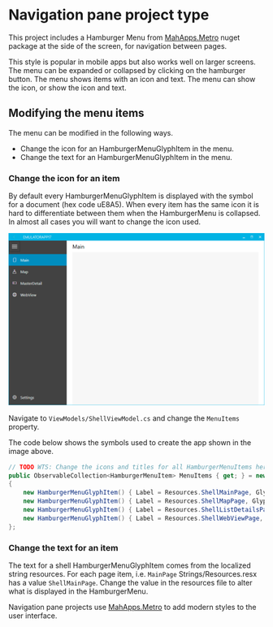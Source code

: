 # Navigation pane project type

This project includes a Hamburger Menu from [MahApps.Metro](../mahapps-metro.md) nuget package at the side of the screen, for navigation between pages.

This style is popular in mobile apps but also works well on larger screens. The menu can be expanded or collapsed by clicking on the hamburger button. The menu shows items with an icon and text. The menu can show the icon, or show the icon and text.

## Modifying the menu items

The menu can be modified in the following ways.

* Change the icon for an HamburgerMenuGlyphItem in the menu.
* Change the text for an HamburgerMenuGlyphItem in the menu.

### Change the icon for an item

By default every HamburgerMenuGlyphItem is displayed with the symbol for a document (hex code uE8A5).
When every item has the same icon it is hard to differentiate between them when the HamburgerMenu is collapsed. In almost all cases you will want to change the icon used.

![Screenshot of app with different menu icons](../resources/modifications/NavMenu_Different_Symbols.png)

Navigate to `ViewModels/ShellViewModel.cs` and change the `MenuItems` property.

The code below shows the symbols used to create the app shown in the image above.

```csharp
// TODO WTS: Change the icons and titles for all HamburgerMenuItems here.
public ObservableCollection<HamburgerMenuItem> MenuItems { get; } = new ObservableCollection<HamburgerMenuItem>()
{
    new HamburgerMenuGlyphItem() { Label = Resources.ShellMainPage, Glyph = "\uE8A5", TargetPageType = typeof(MainViewModel) },
    new HamburgerMenuGlyphItem() { Label = Resources.ShellMapPage, Glyph = "\uE707", TargetPageType = typeof(MapViewModel) },
    new HamburgerMenuGlyphItem() { Label = Resources.ShellListDetailsPage, Glyph = "\uE90C", TargetPageType = typeof(ListDetailsViewModel) },
    new HamburgerMenuGlyphItem() { Label = Resources.ShellWebViewPage, Glyph = "\uE774", TargetPageType = typeof(WebViewViewModel) },
};
```

### Change the text for an item

The text for a shell HamburgerMenuGlyphItem comes from the localized string resources. For each page item, i.e. `MainPage` Strings/Resources.resx has a value `ShellMainPage`. Change the value in the resources file to alter what is displayed in the HamburgerMenu.

Navigation pane projects use [MahApps.Metro](../mahapps-metro.md) to add modern styles to the user interface.